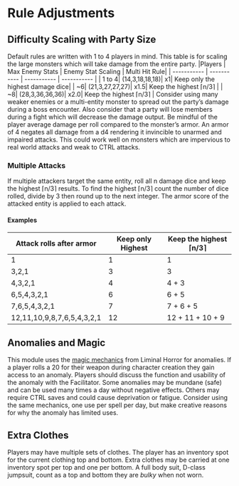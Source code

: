 # Rule Adjustments

## Difficulty Scaling with Party Size

Default rules are written with 1 to 4 players in mind.
This table is for scaling the large monsters which will take damage from the entire party.
|Players | Max Enemy Stats | Enemy Stat Scaling | Multi Hit Rule|
| ----------- | ----------- | ----------- | ----------- |
| 1 to 4|  (14,3,18,18,18)|  x1|  Keep only the highest damage dice|
| ~6|  (21,3,27,27,27)|  x1.5|  Keep the highest ⌈n/3⌉ |
| ~8|  (28,3,36,36,36)|  x2.0|  Keep the highest ⌈n/3⌉ |
Consider using many weaker enemies or a multi-entity monster to spread out the party’s damage during a boss encounter. Also consider that a party will lose members during a fight which will decrease the damage output.
Be mindful of the player average damage per roll compared to the monster’s armor. An armor of 4 negates all damage from a d4 rendering it invincible to unarmed and impaired attacks. This could work well on monsters which are impervious to real world attacks and weak to CTRL attacks.

### Multiple Attacks

If multiple attackers target the same entity, roll all n damage dice and keep the highest ⌈n/3⌉ results. To find the highest ⌈n/3⌉ count the number of dice rolled, divide by 3 then round up to the next integer. The armor score of the attacked entity is applied to each attack.

#### Examples

| Attack rolls after armor | Keep only Highest |  Keep the highest ⌈n/3⌉ |
| ----------- | ----------- | ----------- |
| 1 | 1 | 1 |
| 3,2,1 | 3 | 3 |
| 4,3,2,1 | 4 | 4 + 3 |
| 6,5,4,3,2,1 | 6 | 6 + 5 |
| 7,6,5,4,3,2,1 | 7 | 7 + 6 + 5 |
| 12,11,10,9,8,7,6,5,4,3,2,1 | 12 | 12 + 11 + 10 + 9 |

## Anomalies and Magic

This module uses the [magic mechanics](https://goblinarchives.github.io/LiminalHorror/Liminal%20Horror%20System/Magic/) from Liminal Horror for anomalies. If a player rolls a 20 for their weapon during character creation they gain access to an anomaly. Players should discuss the function and usability of the anomaly with the Facilitator. Some anomalies may be mundane (safe) and can be used many times a day without negative effects. Others may require CTRL saves and could cause deprivation or fatigue. Consider using the same mechanics, one use per spell per day, but make creative reasons for why the anomaly has limited uses.

## Extra Clothes

Players may have multiple sets of clothes. The player has an inventory spot for the current clothing top and bottom. Extra clothes may be carried at one inventory spot per top and one per bottom. A full body suit, D-class jumpsuit, count as a top and bottom they are *bulky* when not worn.
